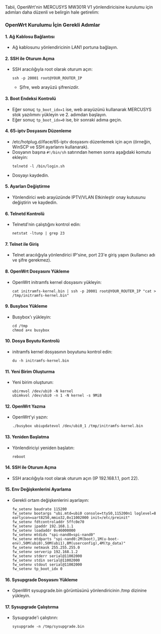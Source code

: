 Tabii, OpenWrt'nin MERCUSYS MW301R V1 yönlendiricisine kurulumu için adımları daha düzenli ve belirgin hale getirelim:

### OpenWrt Kurulumu İçin Gerekli Adımlar

#### 1. Ağ Kablosu Bağlantısı
- Ağ kablosunu yönlendiricinin LAN1 portuna bağlayın.

#### 2. SSH ile Oturum Açma
- SSH aracılığıyla root olarak oturum açın:
  ```
  ssh -p 20001 root@YOUR_ROUTER_IP
  ```
  - Şifre, web arayüzü şifrenizdir.

#### 3. Boot Endeksi Kontrolü
- Eğer sonuç `tp_boot_idx=1` ise, web arayüzünü kullanarak MERCUSYS stok yazılımını yükleyin ve 2. adımdan başlayın.
- Eğer sonuç `tp_boot_idx=0` ise, bir sonraki adıma geçin.

#### 4. 65-iptv Dosyasını Düzenleme
- /etc/hotplug.d/iface/65-iptv dosyasını düzenlemek için açın (örneğin, WinSCP ve SSH ayarlarını kullanarak).
- Dosyanın başına `#!/bin/sh` satırından hemen sonra aşağıdaki komutu ekleyin:
  ```
  telnetd -l /bin/login.sh
  ```
- Dosyayı kaydedin.

#### 5. Ayarları Değiştirme
- Yönlendirici web arayüzünde IPTV/VLAN Etkinleştir onay kutusunu değiştirin ve kaydedin.

#### 6. Telnetd Kontrolü
- Telnetd'nin çalıştığını kontrol edin:
  ```
  netstat -ltunp | grep 23
  ```

#### 7. Telnet ile Giriş
- Telnet aracılığıyla yönlendirici IP'sine, port 23'e giriş yapın (kullanıcı adı ve şifre gerekmez).

#### 8. OpenWrt Dosyasını Yükleme
- OpenWrt initramfs kernel dosyasını yükleyin:
  ```
  cat initramfs-kernel.bin | ssh -p 20001 root@YOUR_ROUTER_IP "cat > /tmp/initramfs-kernel.bin"
  ```

#### 9. Busybox Yükleme
- Busybox'ı yükleyin:
  ```
  cd /tmp
  chmod a+x busybox
  ```

#### 10. Dosya Boyutu Kontrolü
- initramfs kernel dosyasının boyutunu kontrol edin:
  ```
  du -h initramfs-kernel.bin
  ```

#### 11. Yeni Birim Oluşturma
- Yeni birim oluşturun:
  ```
  ubirmvol /dev/ubi0 -N kernel
  ubimkvol /dev/ubi0 -n 1 -N kernel -s 9MiB
  ```

#### 12. OpenWrt Yazma
- OpenWrt'yi yazın:
  ```
  ./busybox ubiupdatevol /dev/ubi0_1 /tmp/initramfs-kernel.bin
  ```

#### 13. Yeniden Başlatma
- Yönlendiriciyi yeniden başlatın:
  ```
  reboot
  ```

#### 14. SSH ile Oturum Açma
- SSH aracılığıyla root olarak oturum açın (IP 192.168.1.1, port 22).

#### 15. Env Değişkenlerini Ayarlama
- Gerekli ortam değişkenlerini ayarlayın:
  ```
  fw_setenv baudrate 115200
  fw_setenv bootargs "ubi.mtd=ubi0 console=ttyS0,115200n1 loglevel=8 earlycon=uart8250,mmio32,0x11002000 init=/etc/preinit"
  fw_setenv fdtcontroladdr 5ffc0e70
  fw_setenv ipaddr 192.168.1.1
  fw_setenv loadaddr 0x46000000
  fw_setenv mtdids "spi-nand0=spi-nand0"
  fw_setenv mtdparts "spi-nand0:2M(boot),1M(u-boot-env),50M(ubi0),50M(ubi1),8M(userconfig),4M(tp_data)"
  fw_setenv netmask 255.255.255.0
  fw_setenv serverip 192.168.1.2
  fw_setenv stderr serial@11002000
  fw_setenv stdin serial@11002000
  fw_setenv stdout serial@11002000
  fw_setenv tp_boot_idx 0
  ```

#### 16. Sysupgrade Dosyasını Yükleme
- OpenWrt sysupgrade.bin görüntüsünü yönlendiricinin /tmp dizinine yükleyin.

#### 17. Sysupgrade Çalıştırma
- Sysupgrade'i çalıştırın:
  ```
  sysupgrade -n /tmp/sysupgrade.bin
  ```

